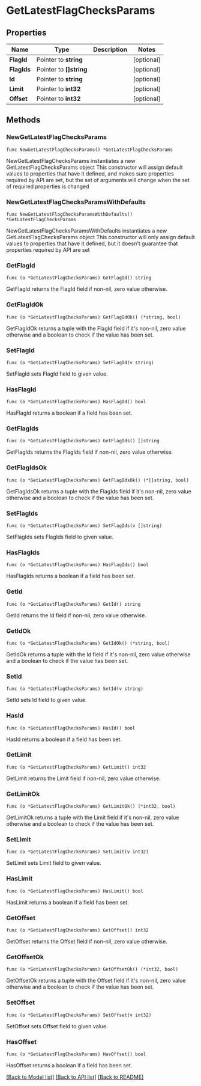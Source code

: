 # GetLatestFlagChecksParams

## Properties

Name | Type | Description | Notes
------------ | ------------- | ------------- | -------------
**FlagId** | Pointer to **string** |  | [optional] 
**FlagIds** | Pointer to **[]string** |  | [optional] 
**Id** | Pointer to **string** |  | [optional] 
**Limit** | Pointer to **int32** |  | [optional] 
**Offset** | Pointer to **int32** |  | [optional] 

## Methods

### NewGetLatestFlagChecksParams

`func NewGetLatestFlagChecksParams() *GetLatestFlagChecksParams`

NewGetLatestFlagChecksParams instantiates a new GetLatestFlagChecksParams object
This constructor will assign default values to properties that have it defined,
and makes sure properties required by API are set, but the set of arguments
will change when the set of required properties is changed

### NewGetLatestFlagChecksParamsWithDefaults

`func NewGetLatestFlagChecksParamsWithDefaults() *GetLatestFlagChecksParams`

NewGetLatestFlagChecksParamsWithDefaults instantiates a new GetLatestFlagChecksParams object
This constructor will only assign default values to properties that have it defined,
but it doesn't guarantee that properties required by API are set

### GetFlagId

`func (o *GetLatestFlagChecksParams) GetFlagId() string`

GetFlagId returns the FlagId field if non-nil, zero value otherwise.

### GetFlagIdOk

`func (o *GetLatestFlagChecksParams) GetFlagIdOk() (*string, bool)`

GetFlagIdOk returns a tuple with the FlagId field if it's non-nil, zero value otherwise
and a boolean to check if the value has been set.

### SetFlagId

`func (o *GetLatestFlagChecksParams) SetFlagId(v string)`

SetFlagId sets FlagId field to given value.

### HasFlagId

`func (o *GetLatestFlagChecksParams) HasFlagId() bool`

HasFlagId returns a boolean if a field has been set.

### GetFlagIds

`func (o *GetLatestFlagChecksParams) GetFlagIds() []string`

GetFlagIds returns the FlagIds field if non-nil, zero value otherwise.

### GetFlagIdsOk

`func (o *GetLatestFlagChecksParams) GetFlagIdsOk() (*[]string, bool)`

GetFlagIdsOk returns a tuple with the FlagIds field if it's non-nil, zero value otherwise
and a boolean to check if the value has been set.

### SetFlagIds

`func (o *GetLatestFlagChecksParams) SetFlagIds(v []string)`

SetFlagIds sets FlagIds field to given value.

### HasFlagIds

`func (o *GetLatestFlagChecksParams) HasFlagIds() bool`

HasFlagIds returns a boolean if a field has been set.

### GetId

`func (o *GetLatestFlagChecksParams) GetId() string`

GetId returns the Id field if non-nil, zero value otherwise.

### GetIdOk

`func (o *GetLatestFlagChecksParams) GetIdOk() (*string, bool)`

GetIdOk returns a tuple with the Id field if it's non-nil, zero value otherwise
and a boolean to check if the value has been set.

### SetId

`func (o *GetLatestFlagChecksParams) SetId(v string)`

SetId sets Id field to given value.

### HasId

`func (o *GetLatestFlagChecksParams) HasId() bool`

HasId returns a boolean if a field has been set.

### GetLimit

`func (o *GetLatestFlagChecksParams) GetLimit() int32`

GetLimit returns the Limit field if non-nil, zero value otherwise.

### GetLimitOk

`func (o *GetLatestFlagChecksParams) GetLimitOk() (*int32, bool)`

GetLimitOk returns a tuple with the Limit field if it's non-nil, zero value otherwise
and a boolean to check if the value has been set.

### SetLimit

`func (o *GetLatestFlagChecksParams) SetLimit(v int32)`

SetLimit sets Limit field to given value.

### HasLimit

`func (o *GetLatestFlagChecksParams) HasLimit() bool`

HasLimit returns a boolean if a field has been set.

### GetOffset

`func (o *GetLatestFlagChecksParams) GetOffset() int32`

GetOffset returns the Offset field if non-nil, zero value otherwise.

### GetOffsetOk

`func (o *GetLatestFlagChecksParams) GetOffsetOk() (*int32, bool)`

GetOffsetOk returns a tuple with the Offset field if it's non-nil, zero value otherwise
and a boolean to check if the value has been set.

### SetOffset

`func (o *GetLatestFlagChecksParams) SetOffset(v int32)`

SetOffset sets Offset field to given value.

### HasOffset

`func (o *GetLatestFlagChecksParams) HasOffset() bool`

HasOffset returns a boolean if a field has been set.


[[Back to Model list]](../README.md#documentation-for-models) [[Back to API list]](../README.md#documentation-for-api-endpoints) [[Back to README]](../README.md)


